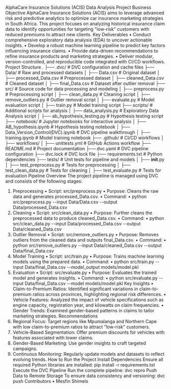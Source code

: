 AlphaCare Insurance Solutions (ACIS) Data Analysis Project
Business Objective
AlphaCare Insurance Solutions (ACIS) aims to leverage advanced risk and predictive analytics to optimize car insurance marketing strategies in South Africa. This project focuses on analyzing historical insurance claim data to identify opportunities for targeting "low-risk" customers with reduced premiums to attract new clients.
Key Deliverables
•	Conduct comprehensive exploratory data analysis (EDA) to uncover actionable insights.
•	Develop a robust machine learning pipeline to predict key factors influencing insurance claims.
•	Provide data-driven recommendations to refine insurance products and marketing strategies.
•	Deliver modular, version-controlled, and reproducible code integrated with CI/CD workflows.
Project Structure
.
├── .dvc/               # DVC configuration and cache files
├── Data/               # Raw and processed datasets
│   ├── Data.csv           # Original dataset
│   ├── processed_Data.csv # Preprocessed dataset
│   ├── cleaned_Data.csv   # Cleaned dataset
│   ├── final_Data.csv     # Dataset after outlier removal
├── src/                # Source code for data processing and modeling
│   ├── preprocess.py      # Preprocessing script
│   ├── clean_data.py      # Cleaning script
│   ├── remove_outliers.py # Outlier removal script
│   ├── evaluate.py        # Model evaluation script
│   ├── train.py           # Model training script
├── scripts/            # Additional scripts for analysis
│   ├── data_analysis.py   # Exploratory Data Analysis script
│   ├── ab_hypothesis_testing.py # Hypothesis testing script
├── notebook/           # Jupyter notebooks for interactive analysis
│   ├── AB_hypothesis.ipynb      # Hypothesis testing notebook
│   ├── Data_Version_Control(DVC).ipynb # DVC pipeline walkthrough
│   ├── training.ipynb           # Model training notebook
├── .github/            # CI/CD workflows
│   ├── workflows/
│       ├── unittests.yml   # GitHub Actions workflow
├── README.md           # Project documentation
├── dvc.yaml            # DVC pipeline configuration
├── dvc.lock            # DVC lock file
├── requirements.txt    # Python dependencies
├── tests/              # Unit tests for pipeline and models
│   ├── __init__.py
│   ├── test_preprocess.py  # Tests for preprocessing
│   ├── test_clean_data.py  # Tests for cleaning
│   ├── test_evaluate.py    # Tests for evaluation
Pipeline Overview
The project pipeline is managed using DVC and consists of the following stages:
1. Preprocessing
•	Script: src/preprocess.py
•	Purpose: Cleans the raw data and generates processed_Data.csv.
•	Command: 
•	python src/preprocess.py --input Data/Data.csv --output Data/processed_Data.csv
2. Cleaning
•	Script: src/clean_data.py
•	Purpose: Further cleans the preprocessed data to produce cleaned_Data.csv.
•	Command: 
•	python src/clean_data.py --input Data/processed_Data.csv --output Data/cleaned_Data.csv
3. Outlier Removal
•	Script: src/remove_outliers.py
•	Purpose: Removes outliers from the cleaned data and outputs final_Data.csv.
•	Command: 
•	python src/remove_outliers.py --input Data/cleaned_Data.csv --output Data/final_Data.csv
4. Model Training
•	Script: src/train.py
•	Purpose: Trains machine learning models using the prepared data.
•	Command: 
•	python src/train.py --input Data/final_Data.csv --model_output models/model.pkl
5. Evaluation
•	Script: src/evaluate.py
•	Purpose: Evaluates the trained model and generates insights.
•	Command: 
•	python src/evaluate.py --input Data/final_Data.csv --model models/model.pkl
Key Insights
•	Claim-to-Premium Ratios: Identified significant variations in claim-to-premium ratios across provinces, highlighting regional risk differences.
•	Vehicle Features: Analyzed the impact of vehicle specifications such as engine capacity, registration year, and kilowatts on claim frequencies.
•	Gender Trends: Examined gender-based patterns in claims to tailor marketing strategies.
Recommendations
1.	Regional Focus: Target regions like Mpumalanga and Northern Cape with low claim-to-premium ratios to attract "low-risk" customers.
2.	Vehicle-Based Segmentation: Offer premium discounts for vehicles with features associated with lower claims.
3.	Gender-Based Marketing: Use gender insights to craft targeted campaigns.
4.	Continuous Monitoring: Regularly update models and datasets to reflect evolving trends.
How to Run the Project
Install Dependencies
Ensure all required Python libraries are installed:
pip install -r requirements.txt
Execute the DVC Pipeline
Run the complete pipeline:
dvc repro
Push Data to Remote Storage
To ensure data consistency and versioning:
dvc push
Contributors
•	Mesfin Shimels


